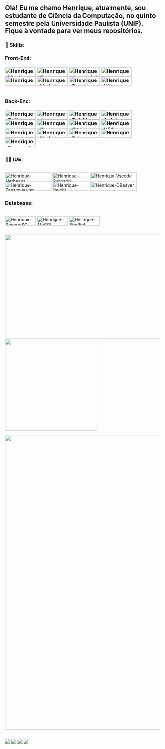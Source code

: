 <h2>Ola! Eu me chamo Henrique, atualmente, sou estudante de Ciência da Computação, no quinto semestre pela Universidade Paulista (UNIP). Fique à vontade para ver meus repositórios.</h2>



<h3>🚀 Skills:<h3>
  Front-End:

<div><br>
  <img align="center" alt="Henrique-Html" height="30" width="100" src="https://img.shields.io/badge/HTML5-E34F26?style=for-the-badge&logo=html5&logoColor=white">
  <img align="center" alt="Henrique-Css" height="30" width="100" src="https://img.shields.io/badge/CSS3-1572B6?style=for-the-badge&logo=css3&logoColor=white">
  <img align="center" alt="Henrique-Javascript" height="30" width="100" src="https://img.shields.io/badge/JavaScript-F7DF1E?style=for-the-badge&logo=javascript&logoColor=black">
  <img align="center" alt="Henrique-TailwindCss" height="30" width="100" src="https://img.shields.io/badge/TailwindCss-708090?style=for-the-badge&logo=tailwindcss&logoColor=00FFFF">
  <br>
  <img align="center" alt="Henrique-TypesScipt" height="30" width="100" src="https://img.shields.io/badge/TypeScript-1E90FF?style=for-the-badge&logo=typescript&logoColor=white">
  <img align="center" alt="Henrique-NodeJs" height="30" width="100" src="https://img.shields.io/badge/Node.js-32CD32?style=for-the-badge&logo=node.js&logoColor=white">
  <img align="center" alt="Henrique-React" height="30" width="100" src="https://img.shields.io/badge/React-1C1C1C?style=for-the-badge&logo=react&logoColor=B0E0E6">
  <img align="center" alt="Henrique-Vite" height="30" width="100" src="https://img.shields.io/badge/Vite-8A2BE2?style=for-the-badge&logo=Vite&logoColor=white">
</div>
<br>
<br>
Back-End:
<div><br>
  <img align="center" alt="Henrique-Python" height="30" width="100" src="https://img.shields.io/badge/Python-14354C?style=for-the-badge&logo=python&logoColor=white">
  <img align="center" alt="Henrique-Java" height="30" width="100" src="https://img.shields.io/badge/Java-ED8B00?style=for-the-badge&logo=openjdk&logoColor=white">
  <img align="center" alt="Henrique-Delphi" height="30" width="100" src="https://img.shields.io/badge/Delphi-FF0000?style=for-the-badge&logo=Delphi&logoColor=white">
  <img align="center" alt="Henrique-Arduino" height="30" width="100" src="https://img.shields.io/badge/Arduino-00CED1?style=for-the-badge&logo=Arduino&logoColor=white"> 
  <br>
  <img align="center" alt="Henrique-ObjectPascal" height="30" width="100" src="https://img.shields.io/badge/ObjectPascal-708090?style=for-the-badge&logo=Delphi&logoColor=white">
  <img align="center" alt="Henrique-C" height="30" width="100" src="https://img.shields.io/badge/C-000080?style=for-the-badge&logo=c&logoColor=white">
  <img align="center" alt="Henrique-C++" height="30" width="100" src="https://img.shields.io/badge/C++-000080?style=for-the-badge&logo=cplusplus&logoColor=white">
  <img align="center" alt="Henrique-VBA" height="30" width="100" src="https://img.shields.io/badge/VBA-DAA520?style=for-the-badge&logo=square&logoColor=white">
  <br>
  <img align="center" alt="Henrique-TypesScipt" height="30" width="100" src="https://img.shields.io/badge/TypeScript-1E90FF?style=for-the-badge&logo=typescript&logoColor=white">
  <img align="center" alt="Henrique-NodeJs" height="30" width="100" src="https://img.shields.io/badge/Node.js-32CD32?style=for-the-badge&logo=node.js&logoColor=white">
  <img align="center" alt="Henrique-Prisma" height="30" width="100" src="https://img.shields.io/badge/Prisma-ADD8E6?style=for-the-badge&logo=prisma&logoColor=black">
  <img align="center" alt="Henrique-JavaSpring" height="30" width="100" src="https://img.shields.io/badge/JavaSpring-FFA500?style=for-the-badge&logo=spring&logoColor=black">
  <br>
  <img align="center" alt="Henrique-ExpressJs" height="30" width="100" src="https://img.shields.io/badge/Express.js-708090?style=for-the-badge&logo=express&logoColor=black">
</div>

##
  <h3>👩‍💻 IDE:</h3>
<div><br>
    <img align="center" alt="Henrique-Netbeans" height="30" width="150" src="https://img.shields.io/badge/apache%20netbeans-1B6AC6?style=for-the-badge&logo=apache%20netbeans%20IDE&logoColor=white">
    <img align="center" alt="Henrique-Pycharm" height="30" width="120" src="https://img.shields.io/badge/PyCharm-000000.svg?&style=for-the-badge&logo=PyCharm&logoColor=white">
    <img align="center" alt="Henrique-Vscode" height="30" width="150" src="https://img.shields.io/badge/Visual_Studio_Code-0078D4?style=for-the-badge&logo=visual%20studio%20code&logoColor=white"><br>
    <img align="center" alt="Henrique-Dreamweaver" height="30" width="150" src="https://img.shields.io/badge/Adobe%20Dreamweaver-072401?style=for-the-badge&logo=Adobe%20Dreamweaver&logoColor=34F400">
    <img align="center" alt="Henrique-Delphi" height="30" width="120" src="https://img.shields.io/badge/Delphi-FF0000?style=for-the-badge&logo=Delphi&logoColor=white">
    <img align="center" alt="Henrique-DBeaver" height="30" width="150" src="https://img.shields.io/badge/DBeaver-ADD8E6?style=for-the-badge&logo=dbeaver&logoColor=black">
</div>
  
##
<h3>Databases: </h3>
<div><br>
  <img align="center" alt="Henrique-PostgreSQL" height="30" width="100" src="https://img.shields.io/badge/PostgreSQL-6495ED?style=for-the-badge&logo=postgresql&logoColor=black">
  <img align="center" alt="Henrique-MySQL" height="30" width="100" src="https://img.shields.io/badge/MySQL-6495ED?style=for-the-badge&logo=mysql&logoColor=white">
  <img align="center" alt="Henrique-FireBird" height="30" width="100" src="https://img.shields.io/badge/Firebird-D2691E?style=for-the-badge&logo=firebird&logoColor=black">
</div>

##

<div>
  <img align=top src="https://github-readme-stats.vercel.app/api?username=Henrique0078&theme=transparent&count_private=true&bg_color=00000000&locale=pt-br" height=340 width=530>
  <!-- (https://github.com/anuraghazra/github-readme-stats) -->
  <img align=top src="https://github-readme-stats.vercel.app/api/top-langs/?username=Henrique0078&theme=transparent&count_private=true&bg_color=00000000&locale=pt-br" width=300><br>
  
  <img align=top width=960
    src="https://github-readme-stats.vercel.app/api/wakatime?username=018dd1b5-cb7c-4567-a0e3-b2c1acd3f45f&theme=transparent&count_private=true&bg_color=00000000&locale=pt-br">
  
</div>
  
##
  
  <div>
  <a href="mailto:henriquefontenele078@gmail.com" target="_blank"><img src="https://img.shields.io/badge/Gmail-D14836?style=for-the-badge&logo=gmail&logoColor=white"></a>
  <a href="https://www.linkedin.com/in/henrique-fontenele-749161235/" target="_blank"><img src="https://img.shields.io/badge/LinkedIn-0077B5?style=for-the-badge&logo=linkedin&logoColor=white"></a>
  <a href="https://www.instagram.com/fontenele_hq/" target="_blank"><img src="https://img.shields.io/badge/Instagram-E4405F?style=for-the-badge&logo=instagram&logoColor=white"></a>
  <a href="https://www.youtube.com/channel/UCPt57yFsw3GfsR_wQvuFCqQ" target="_blank"><img src="https://img.shields.io/badge/YouTube-FF0000?style=for-the-badge&logo=youtube&logoColor=white"></a>
  
</div>

##
